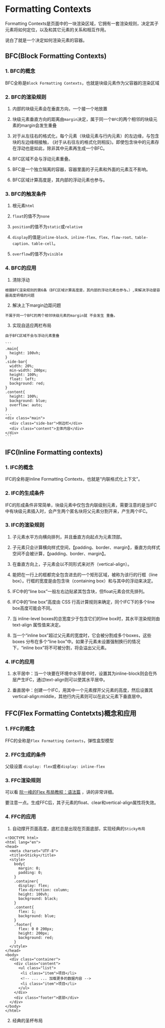 # Formatting Contexts

  Formatting Contexts是页面中的一块渲染区域，它拥有一套渲染规则，决定其子元素将如何定位，以及和其它元素的关系和相互作用。

  说白了就是一个决定如何渲染元素的容器。

## BFC(Block Formatting Contexts)

### 1. BFC的概念

  BFC全称是`Block Formatting Contexts`，也就是块级元素作为父容器的渲染区域

### 2. BFC的渲染规则

  1. 内部的块级元素会在垂直方向，一个接一个地放置

  2. 块级元素垂直方向的距离由`margin`决定，属于同一个`BFC`的两个相邻的块级元素的margin会发生重叠

  3. 对于从左往右的格式化，每个元素（块级元素与行内元素）的左边缘，与包含块的左边缘相接触，
  (对于从右往左的格式化则相反)。即使包含块中的元素存在浮动也是如此，除非其中元素再生成一个BFC。

  4. BFC区域不会与浮动元素重叠。

  5. BFC是一个独立隔离的容器，容器里面的子元素和外面的元素互不影响。

  6. BFC区域计算高度是，其内部的浮动元素也参与。

### 3. BFC的触发条件 

  1. 根元素`html`

  2. `float`的值不为`none`

  3. `position`的值不为`static`或`relative`

  4. `display`的值是`inline-block、inline-flex、flex、flow-root、table-caption、table-cell`。

  5. `overflow`的值不为`visible`

### 4. BFC的应用

  1. 清除浮动

    根据BFC渲染规则的第6条（BFC区域计算高度是，其内部的浮动元素也参与。）,来解决浮动是容器高度坍塌的问题

  2. 解决上下margin边距问题

    不属于同一个BFC的两个相邻块级元素的margin就 不会发生 重叠。

  3. 实现自适应两栏布局

    由于BFC区域不会与浮动元素重叠

    ```
    .main{
      height: 100vh;
    }
    .side-bar{
      width: 20%;
      min-width: 200px;
      height: 100%;
      float: left;
      background: red;
    }
    .content{
      height: 100%;
      background: blue;
      overflow: auto;
    }
    ...
    <div class="main">
      <div class="side-bar">侧边栏</div>
      <div class="content">主体内容</div>
    </div>
    ```

## IFC(Inline Formatting contexts)

### 1. IFC的概念

  IFC的全称是Inline Formatting Contexts，也就是“内联格式化上下文”。

### 2. IFC的生成条件

  IFC的形成条件非常简单，块级元素中仅包含内联级别元素，需要注意的是当IFC中有块级元素插入时，会产生两个匿名块将父元素分割开来，产生两个IFC。

### 3. IFC的渲染规则

  1. 子元素水平方向横向排列，并且垂直方向起点为元素顶部。

  2. 子元素只会计算横向样式空间，【padding、border、margin】，垂直方向样式空间不会被计算，【padding、border、margin】。

  3. 在垂直方向上，子元素会以不同形式来对齐（vertical-align）。

  4. 能把在一行上的框都完全包含进去的一个矩形区域，被称为该行的行框（line box）。行框的宽度是由包含块（containing box）和与其中的浮动来决定。

  5. IFC中的“line box”一般左右边贴紧其包含块，但float元素会优先排列。

  6. IFC中的“line box”高度由 CSS 行高计算规则来确定，同个IFC下的多个line box高度可能会不同。

  7. 当 inline-level boxes的总宽度少于包含它们的line box时，其水平渲染规则由 text-align 属性值来决定。

  8. 当一个“inline box”超过父元素的宽度时，它会被分割成多个boxes，这些 boxes 分布在多个“line box”中。如果子元素未设置强制换行的情况下，“inline box”将不可被分割，将会溢出父元素。

### 4. IFC的应用

  1. 水平居中：当一个块要在环境中水平居中时，设置其为inline-block则会在外层产生IFC，通过text-align则可以使其水平居中。

  2. 垂直居中：创建一个IFC，用其中一个元素撑开父元素的高度，然后设置其vertical-align:middle，其他行内元素则可以在此父元素下垂直居中。

## FFC(Flex Formatting Contetxts)概念和应用

### 1. FFC的概念

  FFC的全称是`Flex Formatting Contexts`，弹性盒型模型

### 2. FFC生成的条件

  父级设置 `display: flex`或者`display: inline-flex`

### 3. FFC渲染规则

  可以看 [阮一峰的Flex 布局教程：语法篇](http://www.ruanyifeng.com/blog/2015/07/flex-grammar.html) ，讲的非常详细。

  要注意一点。生成FFC后，其子元素的float、clear和vertical-align属性将失效。

### 4. FFC的应用

  1. 自动撑开页面高度，底栏总是出现在页面底部，实现经典的`Sticky布局`

  ```
  <!DOCTYPE html>
  <html lang="en">
  <head>
    <meta charset="UTF-8">
    <title>Sticky</title>
    <style>
      body{
        margin: 0;
        padding: 0;
      }
      .container{
        display: flex;
        flex-direction: column;
        height: 100vh;
        background: black;
      }
      .content{
        flex: 1;
        background: blue;
      }
      .footer{
        flex: 0 0 200px;
        height: 200px;
        background: red;
      }
    </style>
  </head>
  <body>
    <div class="container">
      <div class="content">
        <ul class="list">
         <li class="item">项目</li>
         <!-- ... ... 加载更多的数据内容 -->
         <li class="item">项目</li>
        </ul>
      </div>
      <div class="footer">底部</div>
    </div>
  </body>
  </html>
  ```

  2. 经典的圣杯布局